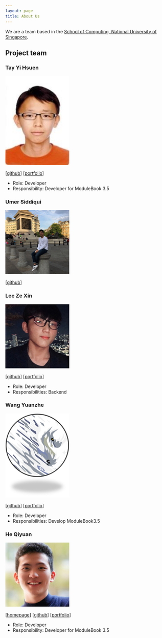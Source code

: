 ```yaml
---
layout: page
title: About Us
---
```


We are a team based in the [School of Computing, National University of Singapore](http://www.comp.nus.edu.sg).

## Project team

### Tay Yi Hsuen

<img src="images/yhtminceraft1010x.png" width="200px">

[[github](https://github.com/yhtMinceraft1010X)]
[[portfolio](team/johndoe.md)]

* Role: Developer
* Responsibility: Developer for ModuleBook 3.5

### Umer Siddiqui

<img src="images/umergta.png" width="200px">

[[github](https://github.com/umergta)]

### Lee Ze Xin

<img src="images/figo2127.png" width="200px">

[[github](http://github.com/figo2127)]
[[portfolio](team/johndoe.md)]

* Role: Developer
* Responsibilities: Backend

### Wang Yuanzhe

<img src="images/aiwassprime.png" width="200px">

[[github](https://github.com/AiwassPrime)]
[[portfolio](team/johndoe.md)]

* Role: Developer
* Responsibilities: Develop ModuleBook3.5

### He Qiyuan

<img src="images/qy-h00.png" width="200px">

[[homepage](https://qy-h00.github.io/)]
[[github](https://github.com/qy-h00)]
[[portfolio](team/qy-h00.md)]

* Role: Developer
* Responsibility: Developer for ModuleBook 3.5




